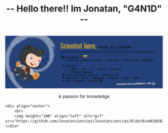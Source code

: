 <!DOCTYPE html>
<html lang="en">
<head>
<meta charset="utf-8" />
<title>sin título</title>
<meta name="generator" content="Geany 1.38" />
</head>

<body>
	<h1 align="center">-- Hello there!! Im Jonatan, "G4N1D" --</h1>
	<br>
	<div align="center">
		
<img max-width="800" src="https://github.com/Jonatanciencias/Jonatanciencias/blob/360ef49dbbef24822393d34bf804e0a0e47d7fed/GitHub%20Banner.png"/>
	<br>
	<p>A passion for knowledge</p>
	</div>
	
	<div align="center">
		<br>
		<img height="100" align="left" alt="gif" src="https://github.com/Jonatanciencias/Jonatanciencias/blob/0ca463b58204cd6cf31eb1ffd70df27b8ee58645/Farmer.gif"/>
	</div>
	
</body>

</html>
